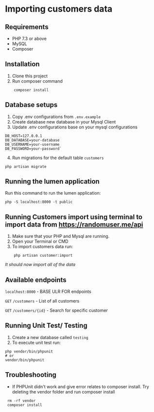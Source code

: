 # Importing customers data

## Requirements

* PHP 7.3 or above
* MySQL
* Composer

## Installation

1. Clone this project
2. Run composer command
```
    composer install
```

## Database setups
1. Copy .env configurations from `.env.example`
2. Create database new database in your Mysql Client
3. Update .env configurations base on your mysql configurations
```
DB_HOST=127.0.0.1
DB_DATABASE=your-database
DB_USERNAME=your-username
DB_PASSWORD=your-password`
```   

4. Run migrations for the default table `customers`
```
php artisan migrate
```

## Running the lumen application
Run this command to run the lumen application:
```
php -S localhost:8000 -t public
```

## Running Customers import using terminal to import data from https://randomuser.me/api
1. Make sure that your PHP and Mysql are running.
1. Open your Terminal or CMD
2. To import customers data run:
```
    php artisan customer:import
```
_It should now import all of the data_

## Available endpoints
`localhost:8000` -  BASE ULR FOR endpoints

`GET` `/customers`  - List of all customers

`GET` `/customers/{id}` - Search for specific customer

## Running Unit Test/ Testing
1. Create a new database called `testing`
2. To execute unit test run:
```
php vendor/bin/phpunit 
# or 
vendor/bin/phpunit
```

## Troubleshooting

* If PHPUnit didn't work and give error relates to composer install. Try deleting the vendor folder and run composer install
```
 rm -rf vendor
 composer install
```
